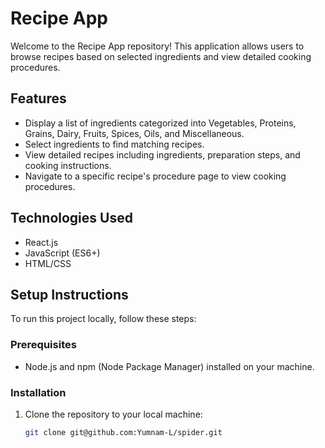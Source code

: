 # Recipe App

Welcome to the Recipe App repository! This application allows users to browse recipes based on selected ingredients and view detailed cooking procedures.

## Features

- Display a list of ingredients categorized into Vegetables, Proteins, Grains, Dairy, Fruits, Spices, Oils, and Miscellaneous.
- Select ingredients to find matching recipes.
- View detailed recipes including ingredients, preparation steps, and cooking instructions.
- Navigate to a specific recipe's procedure page to view cooking procedures.

## Technologies Used

- React.js
- JavaScript (ES6+)
- HTML/CSS

## Setup Instructions

To run this project locally, follow these steps:

### Prerequisites

- Node.js and npm (Node Package Manager) installed on your machine.

### Installation

1. Clone the repository to your local machine:

   ```bash
   git clone git@github.com:Yumnam-L/spider.git
